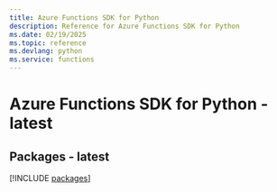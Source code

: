 ```yaml
---
title: Azure Functions SDK for Python
description: Reference for Azure Functions SDK for Python
ms.date: 02/19/2025
ms.topic: reference
ms.devlang: python
ms.service: functions
---
```

# Azure Functions SDK for Python - latest
## Packages - latest
[!INCLUDE [packages](functions-index.md)]